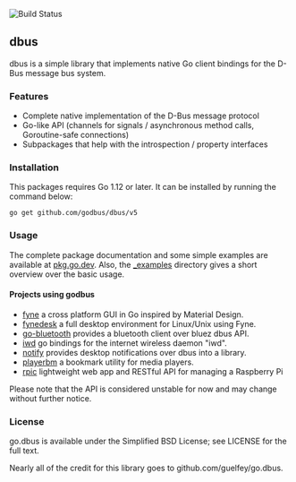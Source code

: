 ![Build Status](https://github.com/godbus/dbus/workflows/Go/badge.svg)

dbus
----

dbus is a simple library that implements native Go client bindings for the
D-Bus message bus system.

### Features

* Complete native implementation of the D-Bus message protocol
* Go-like API (channels for signals / asynchronous method calls, Goroutine-safe connections)
* Subpackages that help with the introspection / property interfaces

### Installation

This packages requires Go 1.12 or later. It can be installed by running the command below:

```
go get github.com/godbus/dbus/v5
```

### Usage

The complete package documentation and some simple examples are available at
[pkg.go.dev](https://pkg.go.dev/github.com/godbus/dbus/v5). Also, the
[_examples](https://github.com/godbus/dbus/tree/master/_examples) directory
gives a short overview over the basic usage. 

#### Projects using godbus
- [fyne](https://github.com/fyne-io/fyne) a cross platform GUI in Go inspired by Material Design.
- [fynedesk](https://github.com/fyne-io/fynedesk) a full desktop environment for Linux/Unix using Fyne.
- [go-bluetooth](https://github.com/muka/go-bluetooth) provides a bluetooth client over bluez dbus API.
- [iwd](https://github.com/shibumi/iwd) go bindings for the internet wireless daemon "iwd".
- [notify](https://github.com/esiqveland/notify) provides desktop notifications over dbus into a library.
- [playerbm](https://github.com/altdesktop/playerbm) a bookmark utility for media players.
- [rpic](https://github.com/stephenhu/rpic) lightweight web app and RESTful API for managing a Raspberry Pi

Please note that the API is considered unstable for now and may change without
further notice.

### License

go.dbus is available under the Simplified BSD License; see LICENSE for the full
text.

Nearly all of the credit for this library goes to github.com/guelfey/go.dbus.
